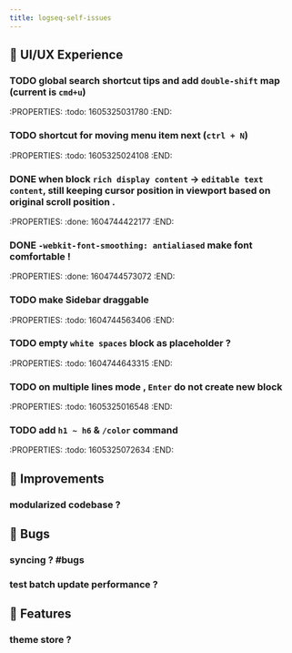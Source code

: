 ```yaml
---
title: logseq-self-issues
---
```


## 🎨  UI/UX Experience
### TODO global search shortcut tips and add `double-shift` map (current is `cmd+u`)
:PROPERTIES:
:todo: 1605325031780
:END:
### TODO shortcut for moving menu item next (`ctrl + N`)
:PROPERTIES:
:todo: 1605325024108
:END:
### DONE when block `rich display content` -> `editable text content`, still keeping cursor position in viewport based on original scroll position .
:PROPERTIES:
:done: 1604744422177
:END:
### DONE `-webkit-font-smoothing: antialiased` make font comfortable !
:PROPERTIES:
:done: 1604744573072
:END:
### TODO make Sidebar draggable
:PROPERTIES:
:todo: 1604744563406
:END:
### TODO empty `white spaces` block as placeholder ?
:PROPERTIES:
:todo: 1604744643315
:END:
### TODO on multiple lines mode , `Enter` do not create new block
:PROPERTIES:
:todo: 1605325016548
:END:
### TODO add `h1 ~ h6` & `/color` command
:PROPERTIES:
:todo: 1605325072634
:END:
## 🚀  Improvements
### modularized codebase ?
## 🐞 Bugs
### syncing ? #bugs
### test batch update performance ?
## 🦄 Features
### theme store ?
